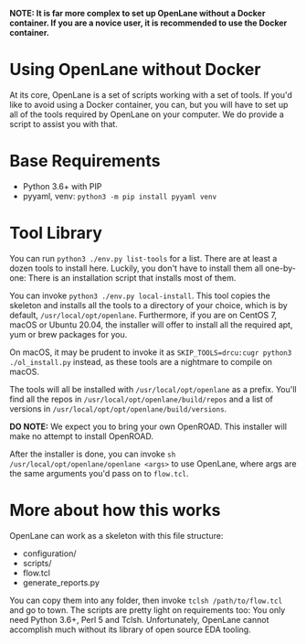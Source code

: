 **NOTE: It is far more complex to set up OpenLane without a Docker container. If you are a novice user, it is recommended to use the Docker container.**

# Using OpenLane without Docker
At its core, OpenLane is a set of scripts working with a set of tools. If you'd like to avoid using a Docker container, you can, but you will have to set up all of the tools required by OpenLane on your computer. We do provide a script to assist you with that.

# Base Requirements
* Python 3.6+ with PIP
* pyyaml, venv: `python3 -m pip install pyyaml venv`

# Tool Library
You can run `python3 ./env.py list-tools` for a list. There are at least a dozen tools to install here. Luckily, you don't have to install them all one-by-one: There is an installation script that installs most of them.

You can invoke `python3 ./env.py local-install`. This tool copies the skeleton and installs all the tools to a directory of your choice, which is by default, `/usr/local/opt/openlane`. Furthermore, if you are on CentOS 7, macOS or Ubuntu 20.04, the installer will offer to install all the required apt, yum or brew packages for you.

On macOS, it may be prudent to invoke it as `SKIP_TOOLS=drcu:cugr python3 ./ol_install.py` instead, as these tools are a nightmare to compile on macOS.

The tools will all be installed with `/usr/local/opt/openlane` as a prefix. You'll find all the repos in `/usr/local/opt/openlane/build/repos` and a list of versions in `/usr/local/opt/opt/openlane/build/versions`.

**DO NOTE:** We expect you to bring your own OpenROAD. This installer will make no attempt to install OpenROAD.

After the installer is done, you can invoke `sh /usr/local/opt/openlane/openlane <args>` to use OpenLane, where args are the same arguments you'd pass on to `flow.tcl`.

# More about how this works
OpenLane can work as a skeleton with this file structure:

* configuration/
* scripts/
* flow.tcl
* generate_reports.py

You can copy them into any folder, then invoke `tclsh /path/to/flow.tcl` and go to town. The scripts are pretty light on requirements too: You only need Python 3.6+, Perl 5 and Tclsh. Unfortunately, OpenLane cannot accomplish much without its library of open source EDA tooling.

